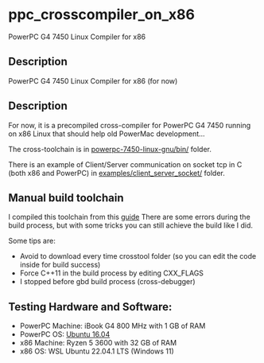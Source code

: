 # ppc_crosscompiler_on_x86
PowerPC G4 7450 Linux Compiler for x86

## Description

PowerPC G4 7450 Linux Compiler for x86 (for now)

## Description
For now, it is a precompiled cross-compiler for PowerPC G4 7450 running on x86 Linux that should help old PowerMac development...

The cross-toolchain is in [powerpc-7450-linux-gnu/bin/](https://github.com/SimoSbara/ppc_crosscompiler_on_x86/tree/main/powerpc-7450-linux-gnu/bin) folder.

There is an example of Client/Server communication on socket tcp in C (both x86 and PowerPC) in [examples/client_server_socket/](https://github.com/SimoSbara/ppc_crosscompiler_on_x86/tree/main/example/client_server_socket) folder.

## Manual build toolchain
I compiled this toolchain from this [guide](http://unisim-vp.org/site/crosstool-powerpc-7450-linux-gnu-how-to.html)
There are some errors during the build process, but with some tricks you can still achieve the build like I did.

Some tips are:
* Avoid to download every time crosstool folder (so you can edit the code inside for build success)
* Force C++11 in the build process by editing CXX_FLAGS
* I stopped before gbd build process (cross-debugger) 

## Testing Hardware and Software:
* PowerPC Machine: iBook G4 800 MHz with 1 GB of RAM
* PowerPC OS: [Ubuntu 16.04](https://forums.macrumors.com/threads/lubuntu-16-04-remix-updated.2204742/)
* x86 Machine: Ryzen 5 3600 with 32 GB of RAM
* x86 OS: WSL Ubuntu 22.04.1 LTS (Windows 11)
